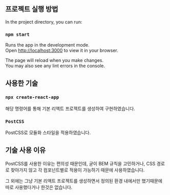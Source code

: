 ## 프로젝트 실행 방법

In the project directory, you can run:

### `npm start`

Runs the app in the development mode.\
Open [http://localhost:3000](http://localhost:3000) to view it in your browser.

The page will reload when you make changes.\
You may also see any lint errors in the console.

## 사용한 기술

### `npx create-react-app`

해당 명령어를 통해 기본 리액트 프로젝트를 생성하여 구현하였습니다.

### `PostCSS`

PostCSS로 모듈화 스타일을 적용하였습니다.

## 기술 사용 이유

PostCSS를 사용한 이유는 편의성 때문인데, 굳이 BEM 규칙을 고민하거나, CSS 경로로 찾아가지 않고 각 컴포넌트별로 적용이 가능하기 때문에 사용하였습니다.

그 외에는 그냥 기본 리액트 프로젝트를 생성하면서 정의된 환경 내에서만 했기때문에 따로 사용했다거나 한것은 없습니다.
